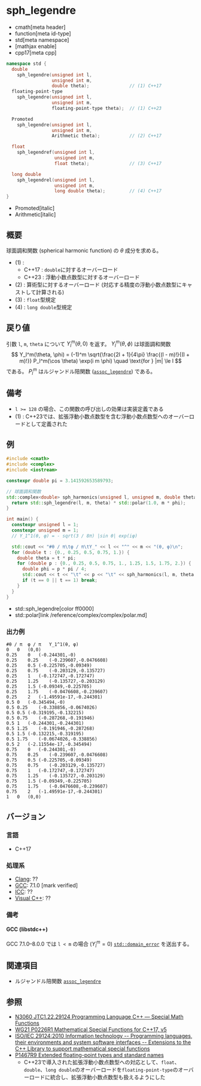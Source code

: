 # sph_legendre
* cmath[meta header]
* function[meta id-type]
* std[meta namespace]
* [mathjax enable]
* cpp17[meta cpp]

```cpp
namespace std {
  double
    sph_legendre(unsigned int l,
                 unsigned int m,
                 double theta);               // (1) C++17
  floating-point-type
    sph_legendre(unsigned int l,
                 unsigned int m,
                 floating-point-type theta);  // (1) C++23

  Promoted
    sph_legendre(unsigned int l,
                 unsigned int m,
                 Arithmetic theta);           // (2) C++17

  float
    sph_legendref(unsigned int l,
                  unsigned int m,
                  float theta);               // (3) C++17

  long double
    sph_legendrel(unsigned int l,
                  unsigned int m,
                  long double theta);         // (4) C++17
}
```
* Promoted[italic]
* Arithmetic[italic]

## 概要
球面調和関数 (spherical harmonic function) の *θ* 成分を求める。

- (1) :
    - C++17 : `double`に対するオーバーロード
    - C++23 : 浮動小数点数型に対するオーバーロード
- (2) : 算術型に対するオーバーロード (対応する精度の浮動小数点数型にキャストして計算される)
- (3) : `float`型規定
- (4) : `long double`型規定


## 戻り値
引数 `l`, `m`, `theta` について $Y_l^m(\theta, 0)$ を返す。
$Y_l^m(\theta, \phi)$ は球面調和関数
$$
Y_l^m(\theta, \phi) = (-1)^m \sqrt{\frac{2l + 1}{4\pi} \frac{(l - m)!}{(l + m)!}} P_l^m(\cos \theta) \exp(i m \phi)
\quad \text{for } |m| \le l
$$
である。
$P_l^m$ はルジャンドル陪関数 ([`assoc_legendre`](assoc_legendre.md)) である。


## 備考
- `l >= 128` の場合、この関数の呼び出しの効果は実装定義である
- (1) : C++23では、拡張浮動小数点数型を含む浮動小数点数型へのオーバーロードとして定義された


## 例
```cpp example
#include <cmath>
#include <complex>
#include <iostream>

constexpr double pi = 3.141592653589793;

// 球面調和関数
std::complex<double> sph_harmonics(unsigned l, unsigned m, double theta, double phi) {
  return std::sph_legendre(l, m, theta) * std::polar(1.0, m * phi);
}

int main() {
  constexpr unsigned l = 1;
  constexpr unsigned m = 1;
  // Y_1^1(θ, φ) = - sqrt(3 / 8π) |sin θ| exp(iφ)

  std::cout << "#θ / π\tφ / π\tY_" << l << "^" << m << "(θ, φ)\n";
  for (double t : {0., 0.25, 0.5, 0.75, 1.}) {
    double theta = t * pi;
    for (double p : {0., 0.25, 0.5, 0.75, 1., 1.25, 1.5, 1.75, 2.}) {
      double phi = p * pi / 4;
      std::cout << t << "\t" << p << "\t" << sph_harmonics(l, m, theta, phi) << "\n";
      if (t == 0 || t == 1) break;
    }
  }
}
```
* std::sph_legendre[color ff0000]
* std::polar[link /reference/complex/complex/polar.md]

### 出力例
```
#θ / π	φ / π	Y_1^1(θ, φ)
0	0	(0,0)
0.25	0	(-0.244301,-0)
0.25	0.25	(-0.239607,-0.0476608)
0.25	0.5	(-0.225705,-0.09349)
0.25	0.75	(-0.203129,-0.135727)
0.25	1	(-0.172747,-0.172747)
0.25	1.25	(-0.135727,-0.203129)
0.25	1.5	(-0.09349,-0.225705)
0.25	1.75	(-0.0476608,-0.239607)
0.25	2	(-1.49591e-17,-0.244301)
0.5	0	(-0.345494,-0)
0.5	0.25	(-0.338856,-0.0674026)
0.5	0.5	(-0.319195,-0.132215)
0.5	0.75	(-0.287268,-0.191946)
0.5	1	(-0.244301,-0.244301)
0.5	1.25	(-0.191946,-0.287268)
0.5	1.5	(-0.132215,-0.319195)
0.5	1.75	(-0.0674026,-0.338856)
0.5	2	(-2.11554e-17,-0.345494)
0.75	0	(-0.244301,-0)
0.75	0.25	(-0.239607,-0.0476608)
0.75	0.5	(-0.225705,-0.09349)
0.75	0.75	(-0.203129,-0.135727)
0.75	1	(-0.172747,-0.172747)
0.75	1.25	(-0.135727,-0.203129)
0.75	1.5	(-0.09349,-0.225705)
0.75	1.75	(-0.0476608,-0.239607)
0.75	2	(-1.49591e-17,-0.244301)
1	0	(0,0)
```


## バージョン
### 言語
- C++17

### 処理系
- [Clang](/implementation.md#clang): ??
- [GCC](/implementation.md#gcc): 7.1.0 [mark verified]
- [ICC](/implementation.md#icc): ??
- [Visual C++](/implementation.md#visual_cpp): ??

### 備考
#### GCC (libstdc++)
GCC 7.1.0–8.0.0 では `l < m` の場合 ($Y_l^m = 0$) [`std::domain_error`](/reference/stdexcept.md) を送出する。


## 関連項目
- ルジャンドル陪関数 [`assoc_legendre`](assoc_legendre.md)


## 参照
- [N3060 JTC1.22.29124 Programming Language C++ — Special Math Functions](http://www.open-std.org/jtc1/sc22/wg21/docs/papers/2010/n3060.pdf)
- [WG21 P0226R1 Mathematical Special Functions for C++17, v5](https://isocpp.org/files/papers/P0226R1.pdf)
- [ISO/IEC 29124:2010 Information technology -- Programming languages, their environments and system software interfaces -- Extensions to the C++ Library to support mathematical special functions](https://www.iso.org/standard/50511.html)
- [P1467R9 Extended floating-point types and standard names](https://www.open-std.org/jtc1/sc22/wg21/docs/papers/2022/p1467r9.html)
    - C++23で導入された拡張浮動小数点数型への対応として、`float`、`double`、`long double`のオーバーロードを`floating-point-type`のオーバーロードに統合し、拡張浮動小数点数型も扱えるようにした
